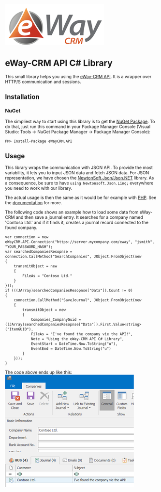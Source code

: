 ![eWay-CRM - The best CRM for Microsoft Outlook](eway-crm-logo.svg)

# eWay-CRM API C# Library

This small library helps you using the [eWay-CRM API](https://kb.eway-crm.com/documentation/6-add-ins/6-7-api-1). It is a wrapper over HTTP/S communication and sessions.

## Installation

### NuGet

The simpliest way to start using this library is to get the [NuGet Package](https://www.nuget.org/packages/eWayCRM.API). To do that, just run this command in your Package Manager Console (Visual Studio: Tools -> NuGet Package Manager -> Package Manager Console):
```
PM> Install-Package eWayCRM.API
```

## Usage

This library wraps the communication with JSON API. To provide the most variability, it lets you to input JSON data and fetch JSON data. For JSON representation, we have chosen the [NewtonSoft.Json/Json.NET](https://www.newtonsoft.com/json) library. As a consequence, be sure to have `using Newtonsoft.Json.Linq;` everywhere you need to work with our library.

The actual usage is then the same as it would be for example with [PHP](https://github.com/rstefko/eway-crm-php-lib). See the [documentation](https://kb.eway-crm.com/documentation/6-add-ins/6-7-api-1) for more.

The following code shows an example how to load some data from eWay-CRM and then save a journal entry. It searches for a company named 'Contoso Ltd.' and if it finds it, creates a journal record connected to the found company.

```
var connection = new eWayCRM.API.Connection("https://server.mycompany.com/eway", "jsmith", "YOUR_PASSWORD_HASH");
var searchedCompaniesResopnse = connection.CallMethod("SearchCompanies", JObject.FromObject(new
{
    transmitObject = new
    {
        FileAs = "Contoso Ltd."
    }
}));
if (((JArray)searchedCompaniesResopnse["Data"]).Count != 0)
{
    connection.CallMethod("SaveJournal", JObject.FromObject(new
    {
        transmitObject = new
        {
            Companies_CompanyGuid = ((JArray)searchedCompaniesResopnse["Data"]).First.Value<string>("ItemGUID"),
            FileAs = "I've found the company vie the API!",
            Note = "Using the eWay-CRM API C# Library",
            EventStart = DateTime.Now.ToString("u"),
            EventEnd = DateTime.Now.ToString("u")
        }
    }));
}
```

The code above ends up like this:
![Contoso company with a new journal record](example-contoso-journal.png)